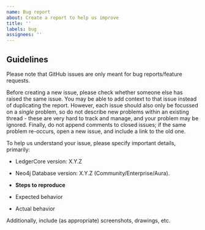 ```yaml
---
name: Bug report
about: Create a report to help us improve
title: ''
labels: bug
assignees: ''
---
```


## Guidelines

Please note that GitHub issues are only meant for bug reports/feature requests.

Before creating a new issue, please check whether someone else has raised the same issue. You may be able to add context to that issue instead of duplicating the report. However, each issue should also only be focussed on a _single_ problem, so do not describe new problems within an existing thread - these are very hard to track and manage, and your problem may be ignored. Finally, do not append comments to closed issues; if the same problem re-occurs, open a new issue, and include a link to the old one.

To help us understand your issue, please specify important details, primarily:

- LedgerCore version: X.Y.Z
- Neo4j Database version: X.Y.Z (Community/Enterprise/Aura).

- **Steps to reproduce**
- Expected behavior
- Actual behavior

Additionally, include (as appropriate) screenshots, drawings, etc.

